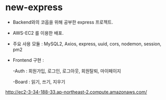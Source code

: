 #  new-express

- Backend와의 코옵을 위해 공부한 express 프로젝트.

- AWS-EC2 를 이용한 배포.

- 주요 사용 모듈 : MySQL2, Axios, express, uuid, cors, nodemon, session, pm2

- Frontend 구현 : 

  -Auth : 회원가입, 로그인, 로그아웃, 회원탈퇴, 마이페이지

  -Board : 읽기, 쓰기,  지우기





http://ec2-3-34-188-33.ap-northeast-2.compute.amazonaws.com/